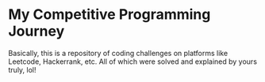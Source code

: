 # My Competitive Programming Journey

Basically, this is a repository of coding challenges on platforms like Leetcode, Hackerrank, etc. All of which were solved and explained by yours truly, lol!